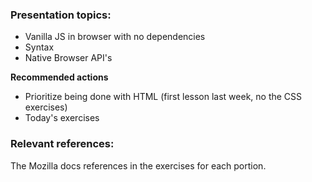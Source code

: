 ### Presentation topics:
- Vanilla JS in browser with no dependencies
- Syntax
- Native Browser API's

**Recommended actions**
- Prioritize being done with HTML (first lesson last week, no the CSS exercises)
- Today's exercises

### Relevant references:
The Mozilla docs references in the exercises for each portion.